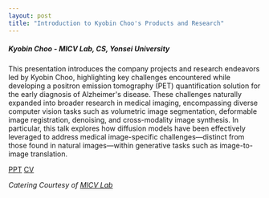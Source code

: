 ```yaml
---
layout: post
title: "Introduction to Kyobin Choo's Products and Research"
---
```


<h5>
    Kyobin Choo - MICV Lab, CS, Yonsei University
</h5>

This presentation introduces the company projects and research endeavors led by Kyobin Choo, highlighting key challenges encountered while developing a positron emission tomography (PET) quantification solution for the early diagnosis of Alzheimer's disease. These challenges naturally expanded into broader research in medical imaging, encompassing diverse computer vision tasks such as volumetric image segmentation, deformable image registration, denoising, and cross-modality image synthesis. In particular, this talk explores how diffusion models have been effectively leveraged to address medical image-specific challenges—distinct from those found in natural images—within generative tasks such as image-to-image translation.

[PPT](https://docs.google.com/presentation/d/12k57gdD-SyiWHUwCdYcTt1udQZHU1FNl/edit?usp=share_link&ouid=111948851444227468135&rtpof=true&sd=true)
[CV](https://drive.google.com/file/d/1jb87jUH81ieTAjD-vCutzxhlF3PKn7EB/view?usp=drive_link)

<i>
    Catering Courtesy of <a href="https://micv.yonsei.ac.kr/">MICV Lab</a>
</i>

